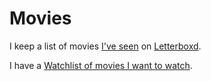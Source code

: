 # Movies

I keep a list of movies [I've seen](https://letterboxd.com/dmytrolitvinov/films/by/date/) on [Letterboxd](https://letterboxd.com/dmytrolitvinov/).

I have a [Watchlist of movies I want to watch](https://letterboxd.com/dmytrolitvinov/watchlist/).